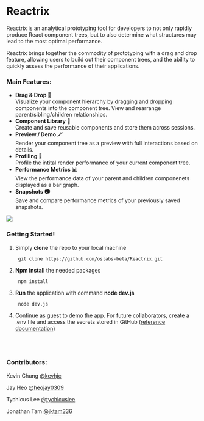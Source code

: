 # Reactrix

Reactrix is an analytical prototyping tool for developers to not only rapidly produce React component trees, but to also determine what structures may lead to the most optimal performance.

Reactrix brings together the commodity of prototyping with a drag and drop feature, allowing users to build out their component trees, and the ability to quickly assess the performance of their applications.

### Main Features:

* **Drag & Drop 🤏**<br>
Visualize your component hierarchy by dragging and dropping components into the component tree. View and rearrange parent/sibling/children relationships.
* **Component Library 📕**<br>
Create and save reusable components and store them across sessions.
* **Preview / Demo 🪄**<br>
Render your component tree as a preview with full interactions based on details.
* **Profiling 🔎**<br>
Profile the intital render performance of your current component tree.
* **Performance Metrics 📊**<br>
View the performance data of your parent and children componenets displayed as a bar graph.
* **Snapshots 📷**<br>
Save and compare performance metrics of your previously saved snapshots.

![](https://github.com/oslabs-beta/Reactrix/blob/readMe-gif/demo.gif)

### Getting Started!
1. Simply **clone** the repo to your local machine 

        git clone https://github.com/oslabs-beta/Reactrix.git

2. **Npm install** the needed packages

        npm install

3. **Run** the application with command **node dev.js**

        node dev.js

4. Continue as guest to demo the app. For future collaborators, create a .env file and access the secrets stored in GitHub ([reference documentation](https://docs.github.com/en/actions/security-guides/encrypted-secrets#using-encrypted-secrets-in-a-workflow))

<br><br>

### Contributors:

Kevin Chung [@kevhjc](https://github.com/kevhjc)

Jay Heo [@heojay0309](https://github.com/heojay0309)

Tychicus Lee [@tychicuslee](https://github.com/tychicuslee)

Jonathan Tam [@jktam336](https://github.com/jktam336)